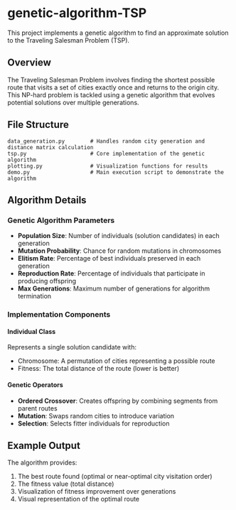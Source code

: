 # genetic-algorithm-TSP

This project implements a genetic algorithm to find an approximate solution to the Traveling Salesman Problem (TSP).

## Overview

The Traveling Salesman Problem involves finding the shortest possible route that visits a set of cities exactly once and returns to the origin city. This NP-hard problem is tackled using a genetic algorithm that evolves potential solutions over multiple generations.

## File Structure


```
data_generation.py        # Handles random city generation and distance matrix calculation  
tsp.py                    # Core implementation of the genetic algorithm  
plotting.py               # Visualization functions for results  
demo.py                   # Main execution script to demonstrate the algorithm

```

## Algorithm Details

### Genetic Algorithm Parameters

- **Population Size**: Number of individuals (solution candidates) in each generation
- **Mutation Probability**: Chance for random mutations in chromosomes
- **Elitism Rate**: Percentage of best individuals preserved in each generation
- **Reproduction Rate**: Percentage of individuals that participate in producing offspring
- **Max Generations**: Maximum number of generations for algorithm termination

### Implementation Components

#### Individual Class
Represents a single solution candidate with:
- Chromosome: A permutation of cities representing a possible route
- Fitness: The total distance of the route (lower is better)

#### Genetic Operators
- **Ordered Crossover**: Creates offspring by combining segments from parent routes
- **Mutation**: Swaps random cities to introduce variation
- **Selection**: Selects fitter individuals for reproduction

## Example Output

The algorithm provides:
1. The best route found (optimal or near-optimal city visitation order)
2. The fitness value (total distance)
3. Visualization of fitness improvement over generations
4. Visual representation of the optimal route

